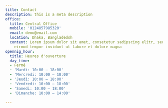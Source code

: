 ```yaml
---
title: Contact
description: this is a meta description
office:
  title: Central Office
  mobile: '0124857985320'
  email: demo@email.com
  location: Dhaka, Bangladedsh
  content: Lorem ipsum dolor sit amet, consetetur sadipscing elitr, sed diam nonumy
    eirmod tempor invidunt ut labore et dolore magna
opennig_hour:
  title: Heures d'ouverture
  day_time:
  - Fermé
  - 'Mardi: 10:00 – 18:00'
  - 'Mercredi: 10:00 – 18:00'
  - 'Jeudi: 10:00 – 18:00'
  - 'Vendredi: 10:00 – 18:00'
  - 'Samedi: 10:00 – 18:00'
  - 'Dimanche: 10:00 – 14:00'

---
```

